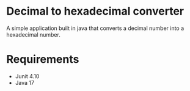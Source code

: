 # Decimal to hexadecimal converter

A simple application built in java that converts a decimal number into a hexadecimal number.

# Requirements
- Junit 4.10
- Java 17
